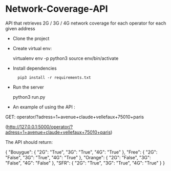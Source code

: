 # Network-Coverage-API
 API that retrieves 2G / 3G / 4G network coverage for each operator for each given address


- Clone the project 

- Create virtual env:

 	virtualenv env -p python3
	source env/bin/activate

- Install dependencies

        pip3 install -r requirements.txt

- Run the server

	python3 run.py

- An example of using the API :

GET: operator/?adress=1+avenue+claude+vellefaux+75010+paris

(http://127.0.0.1:5000/operator/?adress=1+avenue+claude+vellefaux+75010+paris)

The API should return:

{
  "Bouygue": {
    "2G": "True", 
    "3G": "True", 
    "4G": "True"
  }, 
  "Free": {
    "2G": "False", 
    "3G": "True", 
    "4G": "True"
  }, 
  "Orange": {
    "2G": "False", 
    "3G": "False", 
    "4G": "False"
  }, 
  "SFR": {
    "2G": "True", 
    "3G": "True", 
    "4G": "True"
  }
} 

